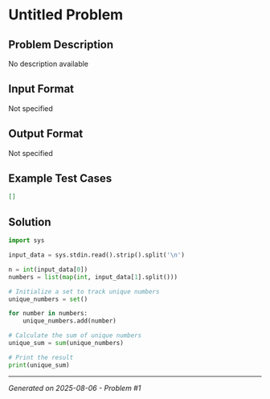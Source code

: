 # Untitled Problem

## Problem Description
No description available

## Input Format
Not specified

## Output Format
Not specified

## Example Test Cases
```json
[]
```

## Solution
```python
import sys

input_data = sys.stdin.read().strip().split('\n')

n = int(input_data[0])
numbers = list(map(int, input_data[1].split()))

# Initialize a set to track unique numbers
unique_numbers = set()

for number in numbers:
    unique_numbers.add(number)

# Calculate the sum of unique numbers
unique_sum = sum(unique_numbers)

# Print the result
print(unique_sum)
```

---
*Generated on 2025-08-06 - Problem #1*